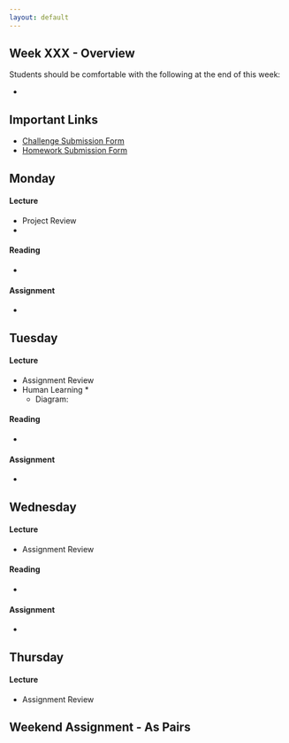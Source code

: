 ```yaml
---
layout: default
---
```


## Week XXX - Overview

Students should be comfortable with the following at the end of this week:

*

## Important Links

* [Challenge Submission Form]()
* [Homework Submission Form]()


## Monday

#### Lecture

* Project Review
*

#### Reading

*

#### Assignment

*


## Tuesday

#### Lecture

* Assignment Review
* Human Learning
  *
  * Diagram:

#### Reading

*

#### Assignment

*


## Wednesday

#### Lecture

* Assignment Review

#### Reading

*

#### Assignment

*


## Thursday

#### Lecture

* Assignment Review


## Weekend Assignment - As Pairs
